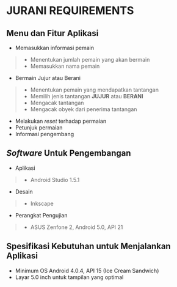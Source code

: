 # JURANI REQUIREMENTS

## Menu dan Fitur Aplikasi

 - Memasukkan informasi pemain
> - Menentukan jumlah pemain yang akan bermain
> - Memasukkan nama pemain

 - Bermain Jujur atau Berani
> - Menentukan pemain yang mendapatkan tantangan
> - Memilih jenis tantangan **JUJUR** atau **BERANI** 
> - Mengacak tantangan
>- Mengacak obyek dari penerima tantangan

 - Melakukan _reset_ terhadap permaian
 - Petunjuk permaian
 - Informasi pengembang


## _Software_ Untuk Pengembangan

 - Aplikasi
> - Android Studio 1.5.1
 - Desain
> - Inkscape
 - Perangkat Pengujian
> - ASUS Zenfone 2, Android 5.0, API 21


## Spesifikasi Kebutuhan untuk Menjalankan Aplikasi
 
 - Minimum OS Android 4.0.4, API 15 (Ice Cream Sandwich)
 - Layar 5.0 inch untuk tampilan yang optimal
